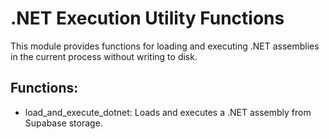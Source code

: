 # .NET Execution Utility Functions

This module provides functions for loading and executing .NET assemblies in the current process without writing to disk.

## Functions:
* load_and_execute_dotnet: Loads and executes a .NET assembly from Supabase storage.